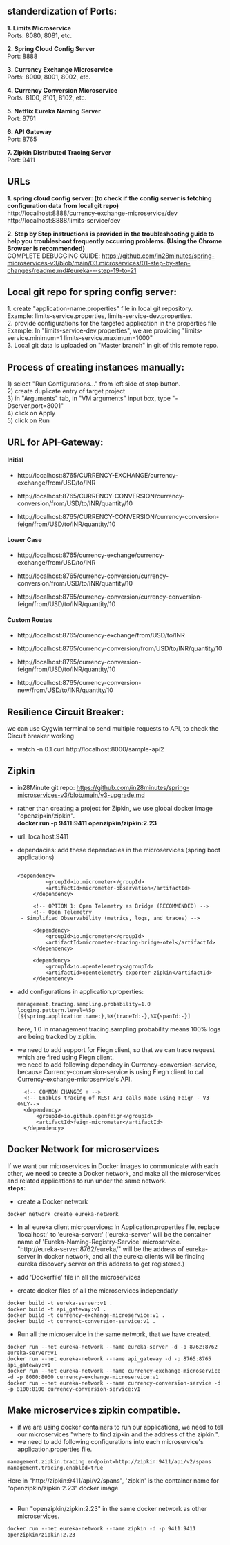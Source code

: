 
<h2><b>standerdization of Ports:</b></h2>
<p>
<b>1. Limits Microservice</b><br>
Ports: 8080, 8081, etc.

<b>2. Spring Cloud Config Server</b><br>
Port: 8888

<b>3. Currency Exchange Microservice</b><br>
Ports: 8000, 8001, 8002, etc.

<b>4. Currency Conversion Microservice</b><br>
Ports: 8100, 8101, 8102, etc.

<b>5. Netflix Eureka Naming Server</b><br>
Port: 8761

<b>6. API Gateway</b><br>
Port: 8765

<b>7. Zipkin Distributed Tracing Server</b><br>
Port: 9411  
</p>
<h2>URLs</h2>
<p>
<b>1. spring cloud config server: (to check if the config server is fetching configuration data from local git repo)</b><br>
http://localhost:8888/currency-exchange-microservice/dev <br>
http://localhost:8888/limits-service/dev

<b>2. Step by Step instructions is provided in the troubleshooting guide to help you troubleshoot frequently occurring problems.
(Using the Chrome Browser is recommended)</b><br>
COMPLETE DEBUGGING GUIDE: https://github.com/in28minutes/spring-microservices-v3/blob/main/03.microservices/01-step-by-step-changes/readme.md#eureka---step-19-to-21 
</p>

<h2> Local git repo for spring config server: </h2>
<p>
 1. create "application-name.properties" file in local git repository.<br>
    Example: limits-service.properties, limits-service-dev.properties.<br>
 2. provide configurations for the targeted application in the properties file<br>
    Example: In "limits-service-dev.properties", we are providing "limits-service.minimum=1
    limits-service.maximum=1000"<br>
3. Local git data is uploaded on "Master branch" in git of this remote repo. 
</p>

<h2>Process of creating instances manually: </h2>
<p>
1) select "Run Configurations..." from left side of stop button.<br>
2) create duplicate entry of target project<br>
3) in "Arguments" tab, in "VM arguments" input box, type "-Dserver.port=8001"<br>
4) click on Apply<br>
5) click on Run
</p>

<h2> URL for API-Gateway: </h2>
<p>
 <h4> Initial </h4>

- http://localhost:8765/CURRENCY-EXCHANGE/currency-exchange/from/USD/to/INR

- http://localhost:8765/CURRENCY-CONVERSION/currency-conversion/from/USD/to/INR/quantity/10

- http://localhost:8765/CURRENCY-CONVERSION/currency-conversion-feign/from/USD/to/INR/quantity/10



<h4> Lower Case </h4>

- http://localhost:8765/currency-exchange/currency-exchange/from/USD/to/INR

- http://localhost:8765/currency-conversion/currency-conversion/from/USD/to/INR/quantity/10

- http://localhost:8765/currency-conversion/currency-conversion-feign/from/USD/to/INR/quantity/10



<h4> Custom Routes </h4>

- http://localhost:8765/currency-exchange/from/USD/to/INR

- http://localhost:8765/currency-conversion/from/USD/to/INR/quantity/10

- http://localhost:8765/currency-conversion-feign/from/USD/to/INR/quantity/10

- http://localhost:8765/currency-conversion-new/from/USD/to/INR/quantity/10
</p>

<h2> Resilience Circuit Breaker: </h2>
<p>
 <p> we can use Cygwin terminal to send multiple requests to API, to check the Circuit breaker working </p>
 
- watch -n 0.1 curl http://localhost:8000/sample-api2
</p>

<h2> Zipkin </h2>
 <p>
  
- in28Minute git repo: https://github.com/in28minutes/spring-microservices-v3/blob/main/v3-upgrade.md <br>
- rather than creating a project for Zipkin, we use global docker image "openzipkin/zipkin". <br>
  <b>docker run -p 9411:9411 openzipkin/zipkin:2.23</b>
- url: localhost:9411
- dependacies: add these dependacies in the microservices (spring boot applications)
  
   ```
   
   <dependency>
			<groupId>io.micrometer</groupId>
			<artifactId>micrometer-observation</artifactId>
		</dependency>

		<!-- OPTION 1: Open Telemetry as Bridge (RECOMMENDED) -->
		<!-- Open Telemetry 
    - Simplified Observability (metrics, logs, and traces) -->

		<dependency>
			<groupId>io.micrometer</groupId>
			<artifactId>micrometer-tracing-bridge-otel</artifactId>
		</dependency>

		<dependency>
			<groupId>io.opentelemetry</groupId>
			<artifactId>opentelemetry-exporter-zipkin</artifactId>
		</dependency>
  
   ```
   
- add configurations in application.properties:
    ```
    management.tracing.sampling.probability=1.0
    logging.pattern.level=%5p [${spring.application.name:},%X{traceId:-},%X{spanId:-}]

    ```
  here, 1.0 in management.tracing.sampling.probability means 100% logs are being tracked by zipkin.

- we need to add support for Fiegn client, so that we can trace request which are fired using Fiegn client.<br>
  we need to add following dependacy in Currency-conversion-service, because Currency-conversion-service is using Fiegn client to call Currency-exchange-microservice's API.

  ```
	<!-- COMMON CHANGES + -->
	<!-- Enables tracing of REST API calls made using Feign - V3 ONLY-->
	<dependency>
		<groupId>io.github.openfeign</groupId>
		<artifactId>feign-micrometer</artifactId>
	</dependency>
  ```
  
 </p>

<h2>Docker Network for microservices</h2>
<p>
If we want our microservices in Docker images to communicate with each other, we need to create a Docker network, and make all the microservices and related applications to run under the same network. <br>
<b>steps:</b><br>

- create a Docker network

 ```
docker network create eureka-network
```

- In all eureka client microservices: In Application.properties file, replace 'localhost:<eureka-server-port-number>' to 'eureka-server:<eureka-server-port-number>' ('eureka-server' will be the container name of 'Eureka-Naming-Registry-Service' microservice. "http://eureka-server:8762/eureka/" will be the address of eureka-server in docker network, and all the eureka clients will be finding eureka discovery server on this address to get registered.)
  
- add 'Dockerfile' file in all the microservices

- create docker files of all the microservices independatly

```
docker build -t eureka-server:v1 .
docker build -t api_gateway:v1 .
docker build -t currency-exchange-microservice:v1 .
docker build -t currenct-conversion-service:v1 .
```

- Run all the microservice in the same network, that we have created.

```
docker run --net eureka-network --name eureka-server -d -p 8762:8762 eureka-server:v1
docker run --net eureka-network --name api_gateway -d -p 8765:8765 api_gateway:v1
docker run --net eureka-network --name currency-exchange-microservice -d -p 8000:8000 currency-exchange-microservice:v1
docker run --net eureka-network --name currency-conversion-service -d -p 8100:8100 currency-conversion-service:v1
```
</p>

<h2>Make microservices zipkin compatible.</h2>
<p>
	
- if we are using docker containers to run our applications, we need to tell our microservices "where to find zipkin and the address of the zipkin.".
- we need to add following configurations into each microservice's application.properties file.
```
management.zipkin.tracing.endpoint=http://zipkin:9411/api/v2/spans
management.tracing.enabled=true
```
Here in "http://zipkin:9411/api/v2/spans", 'zipkin' is the container name for "openzipkin/zipkin:2.23" docker image. <br><br>

- Run "openzipkin/zipkin:2.23" in the same docker network as other microservices.

```
docker run --net eureka-network --name zipkin -d -p 9411:9411 openzipkin/zipkin:2.23
```
</p>
